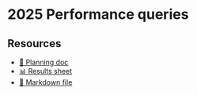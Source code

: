 # 2025 Performance queries

<!--
  This directory contains all of the 2025 Performance chapter queries.

  Each query should have a corresponding `metric_name.sql` file.
  Note that readers are linked to this directory, so try to make the SQL file names descriptive for easy browsing.

  Analysts: if helpful, you can use this README to give additional info about the queries.
-->

## Resources

- [📄 Planning doc][~google-doc]
- [📊 Results sheet][~google-sheets]
- [📝 Markdown file][~chapter-markdown]

[~google-doc]: https://docs.google.com/document/d/1P7ttdzIXwnc1ACqJWJTVR6e-gtYb4F32ItF7NhyDi-8/
[~google-sheets]: https://docs.google.com/spreadsheets/d/1KJQznDT9tL2IYCbYIcWas2k9OG1rK4pkk9U1qOLgBM0
[~chapter-markdown]: https://github.com/HTTPArchive/almanac.httparchive.org/tree/main/src/content/en/2025/performance.md

